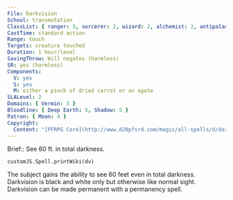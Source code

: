 ```yaml
---
File: Darkvision
School: transmutation
ClassList: { ranger: 3, sorcerer: 2, wizard: 2, alchemist: 2, antipaladin: 2, occultist: 2, psychic: 2, medium: 2 }
CastTime: standard action
Range: touch
Targets: creature touched
Duration: 1 hour/level
SavingThrow: Will negates (harmless)
SR: yes (harmless)
Components:
  V: yes
  S: yes
  M: either a pinch of dried carrot or an agate
SLALevel: 2
Domains: { Vermin: 3 }
Bloodline: { Deep Earth: 5, Shadow: 5 }
Patron: { Moon: 4 }
Copyright:
  Content: "[PFRPG Core](http://www.d20pfsrd.com/magic/all-spells/d/darkvision)"
---
```

Brief:: See 60 ft. in total darkness.

```dataviewjs
customJS.Spell.printWiki(dv)
```

The subject gains the ability to see 60 feet even in total darkness. Darkvision is black and white only but otherwise like normal sight. Darkvision can be made permanent with a permanency spell.
